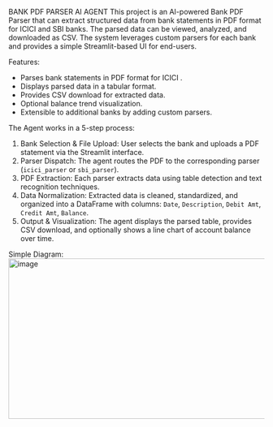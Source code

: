 BANK PDF PARSER AI AGENT
This project is an AI-powered Bank PDF Parser that can extract structured data from bank statements in PDF format for ICICI and SBI banks. The parsed data can be viewed, analyzed, and downloaded as CSV. The system leverages custom parsers for each bank and provides a simple Streamlit-based UI for end-users.

Features:
- Parses bank statements in PDF format for ICICI .
- Displays parsed data in a tabular format.
- Provides CSV download for extracted data.
- Optional balance trend visualization.
- Extensible to additional banks by adding custom parsers.

The Agent works in a 5-step process:
1. Bank Selection & File Upload: User selects the bank and uploads a PDF statement via the Streamlit interface.  
2. Parser Dispatch: The agent routes the PDF to the corresponding parser (`icici_parser` or `sbi_parser`).  
3. PDF Extraction: Each parser extracts data using table detection and text recognition techniques.  
4. Data Normalization: Extracted data is cleaned, standardized, and organized into a DataFrame with columns: `Date`, `Description`, `Debit Amt`, `Credit Amt`, `Balance`.  
5. Output & Visualization: The agent displays the parsed table, provides CSV download, and optionally shows a line chart of account balance over time.

Simple Diagram:
<img width="987" height="316" alt="image" src="https://github.com/user-attachments/assets/cc9e87c6-1d15-4bdf-a2b2-388c279fd390" />



